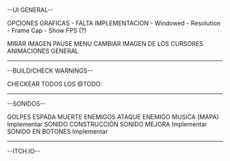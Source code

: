 --UI GENERAL--

OPCIONES GRAFICAS - FALTA IMPLEMENTACION
    - Windowed
    - Resolution
    - Frame Cap
    - Show FPS (?)

MIRAR IMAGEN PAUSE MENU
CAMBIAR IMAGEN DE LOS CURSORES
ANIMACIONES GENERAL

-------------------------------------------------------------------------------------------------
--BUILD/CHECK WARNINGS--

CHECKEAR TODOS LOS @TODO:



--------------------------------------------------------------------------------------------------
--SONIDOS--

GOLPES ESPADA
MUERTE ENEMIGOS
ATAQUE ENEMIGO
MUSICA (MAPA) Implementar
SONIDO CONSTRUCCIÓN
SONIDO MEJORA Implementar
SONIDO EN BOTONES Implementar

---------------------------------------------------------------------------------------------------
--ITCH.IO--

